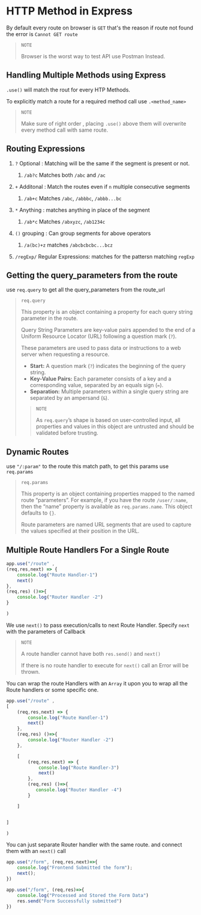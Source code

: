 # HTTP Method in Express

By default every route on browser is `GET` that's the reason if route not found the error is `Cannot GET route`  

> `NOTE`
> 
> Browser is the worst way to test API use Postman Instead.

## Handling Multiple Methods using Express

`.use()` will match the rout for every HTP Methods.

To explicitly match a route for a required method call use `.<method_name>`  

> `NOTE`
> 
> Make sure of right order , placing `.use()` above them will overwrite every method call with same route.

## Routing Expressions

1. `?` Optional : Matching will be the same if the segment is present or not.
   
   1. `/ab?c`  Matches both  `/abc` and `/ac`

2. `+` Additonal : Match the routes even if `n` multiple consecutive segments
   
   1. `/ab+c` Matches `/abc`, `/abbbc`, `/abbb...bc` 

3. `*` Anything : matches anything in place of the segment
   
   1. `/ab*c` Matches `/abxyzc`, `/ab1234c`

4. `()` grouping : Can group segments for above operators
   
   1. `/a(bc)+z` matches `/abcbcbcbc...bcz`

5. `/regExp/` Regular Expressions: matches for the pattersn matching `regExp`

## Getting the query_parameters from the route

use `req.query` to get all the query_parameters from the route_url  

> `req.query`
> 
> This property is an object containing a property for each query string parameter in the route.
> 
> Query String Parameters are key-value pairs appended to the end of a Uniform Resource Locator (URL) following a question mark (`?`).
> 
> These parameters are used to pass data or instructions to a web server when requesting a resource.
> 
> - **Start:** A question mark (`?`) indicates the beginning of the query string.
> - **Key-Value Pairs:** Each parameter consists of a key and a corresponding value, separated by an equals sign (`=`).
> - **Separation:** Multiple parameters within a single query string are separated by an ampersand (`&`).
> 
> > `NOTE`
> > 
> > As `req.query`’s shape is based on user-controlled input, all properties and values in this object are untrusted and should be validated before trusting.

## Dynamic Routes

use `"/:param"` to the route this match path, to get this params use `req.params`



> `req.params`
> 
> This property is an object containing properties mapped to the named route “parameters”. For example, if you have the route `/user/:name`, then the “name” property is available as `req.params.name`. This object defaults to `{}`.
> 
> Route parameters are named URL segments that are used to capture the values specified at their position in the URL.

## Multiple Route Handlers For a Single Route

```js
app.use("/route" ,
(req,res,next) => {
    console.log("Route Handler-1")
    next()
},
(req,res) ()=>{
    console.log("Router Handler -2")
}

)
```

We use `next()` to pass execution/calls to next Route Handler. Specify `next` with the parameters of Callback

>  `NOTE`
> 
> A route handler cannot have both `res.send()` and `next()`
> 
> If there is no route handler to execute for `next()` call an Error will be thrown.

You can wrap the route Handlers with an `Array` it upon you to wrap all the Route handlers or some specific one.

```js
app.use("/route" ,
[
    (req,res,next) => {
        console.log("Route Handler-1")
        next()
    },
    (req,res) ()=>{
        console.log("Router Handler -2")
    },

    [
        (req,res,next) => {
            console.log("Route Handler-3")
            next()
        },
        (req,res) ()=>{
           console.log("Router Handler -4")
        }

    ]


]

)
```

You can just separate Router handler with the same route. and connect them with an `next()` call

```js
app.use("/form", (req,res,next)=>{
    console.log("Frontend Submitted the form");
    next();
})

app.use("/form", (req,res)=>{
    console.log("Processed and Stored the Form Data")
    res.send("Form Successfully submitted")
}) 
```
